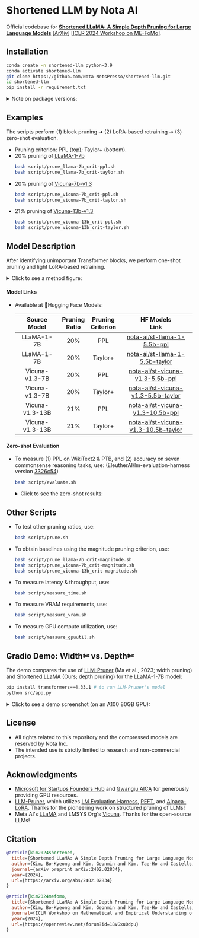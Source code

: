 # Shortened LLM by Nota AI
Official codebase for [**Shortened LLaMA: A Simple Depth Pruning for Large Language Models**](https://openreview.net/forum?id=18VGxuOdpu) [[ArXiv](https://arxiv.org/abs/2402.02834)] [[ICLR 2024 Workshop on ME-FoMo](https://sites.google.com/view/me-fomo2024)].

## Installation
  ```bash
  conda create -n shortened-llm python=3.9
  conda activate shortened-llm
  git clone https://github.com/Nota-NetsPresso/shortened-llm.git
  cd shortened-llm
  pip install -r requirement.txt
  ```

<details>
<summary>
Note on package versions:
</summary>

- Part of the below repositories is included for evaluation:
  - `src/LLMPruner`: horseee/LLM-Pruner version [213ffa4](https://github.com/horseee/LLM-Pruner/tree/213ffa4d02f92f16d29219a97fd01a8622db1550)
  - `src/lm_eval`: EleutherAI/lm-evaluation-harness version [3326c54](https://github.com/EleutherAI/lm-evaluation-harness/tree/3326c547a733d598b4377e54be96e194861b964c)
- Torch version used in our experiments: `2.0.1` for RTX3090 & A100; `2.1.1` for H100. 

</details>

## Examples
The scripts perform (1) block pruning ➔ (2) LoRA-based retraining ➔ (3) zero-shot evaluation.
- Pruning criterion: PPL (top); Taylor+ (bottom).
- 20% pruning of [LLaMA-1-7b](https://huggingface.co/baffo32/decapoda-research-llama-7B-hf)
  ```bash
  bash script/prune_llama-7b_crit-ppl.sh
  bash script/prune_llama-7b_crit-taylor.sh
  ```
- 20% pruning of [Vicuna-7b-v1.3](https://huggingface.co/lmsys/vicuna-7b-v1.3)
  ```bash
  bash script/prune_vicuna-7b_crit-ppl.sh
  bash script/prune_vicuna-7b_crit-taylor.sh
  ```
- 21% pruning of [Vicuna-13b-v1.3](https://huggingface.co/lmsys/vicuna-13b-v1.3) 
  ```bash
  bash script/prune_vicuna-13b_crit-ppl.sh
  bash script/prune_vicuna-13b_crit-taylor.sh
  ```

## Model Description
After identifying unimportant Transformer blocks, we perform one-shot pruning and light LoRA-based retraining.
    <details>
    <summary>
    Click to see a method figure:
    </summary>
    <img alt="method" img src="https://netspresso-research-code-release.s3.us-east-2.amazonaws.com/compressed-llm/st-llama_method.png" width="100%">
    </details>

#### Model Links
- Available at 🤗Hugging Face Models:

  | Source<br>Model | Pruning<br>Ratio | Pruning<br>Criterion | HF Models<br>Link |
  |:---:|:---:|:---:|:---:|
  | LLaMA-1-7B | 20% | PPL | [nota-ai/st-llama-1-5.5b-ppl](https://huggingface.co/nota-ai/st-llama-1-5.5b-ppl) |
  | LLaMA-1-7B | 20% | Taylor+ | [nota-ai/st-llama-1-5.5b-taylor](https://huggingface.co/nota-ai/st-llama-1-5.5b-taylor) |
  | Vicuna-v1.3-7B | 20% | PPL | [nota-ai/st-vicuna-v1.3-5.5b-ppl](https://huggingface.co/nota-ai/st-vicuna-v1.3-5.5b-ppl) |
  | Vicuna-v1.3-7B | 20% | Taylor+ | [nota-ai/st-vicuna-v1.3-5.5b-taylor](https://huggingface.co/nota-ai/st-vicuna-v1.3-5.5b-taylor) |
  | Vicuna-v1.3-13B | 21% | PPL | [nota-ai/st-vicuna-v1.3-10.5b-ppl](https://huggingface.co/nota-ai/st-vicuna-v1.3-10.5b-ppl) |
  | Vicuna-v1.3-13B | 21% | Taylor+ | [nota-ai/st-vicuna-v1.3-10.5b-taylor](https://huggingface.co/nota-ai/st-vicuna-v1.3-10.5b-taylor) |

#### Zero-shot Evaluation
- To measure (1) PPL on WikiText2 & PTB, and (2) accuracy on seven commonsense reasoning tasks, use: (EleutherAI/lm-evaluation-harness version [3326c54](https://github.com/EleutherAI/lm-evaluation-harness/tree/3326c547a733d598b4377e54be96e194861b964c))
    ```bash
    bash script/evaluate.sh
    ```

    <details>
    <summary>
    Click to see the zero-shot results:
    </summary>
  <img alt="results" img src="https://netspresso-research-code-release.s3.us-east-2.amazonaws.com/compressed-llm/st-llama_zero-shot_scores.png" width="100%">
    </details>

## Other Scripts
- To test other pruning ratios, use:
  ```bash
  bash script/prune.sh
  ```

- To obtain baselines using the magnitude pruning criterion, use:
  ```bash
  bash script/prune_llama-7b_crit-magnitude.sh
  bash script/prune_vicuna-7b_crit-magnitude.sh
  bash script/prune_vicuna-13b_crit-magnitude.sh
  ```

- To measure latency & throughput, use:
  ```bash
  bash script/measure_time.sh
  ```

- To measure VRAM requirements, use:
  ```bash
  bash script/measure_vram.sh
  ```

- To measure GPU compute utilization, use:
  ```bash
  bash script/measure_gpuutil.sh
  ```

## Gradio Demo: Width✄ vs. Depth✄
The demo compares the use of [LLM-Pruner](https://arxiv.org/abs/2305.11627) (Ma et al., 2023; width pruning) and [Shortened LLaMA](https://arxiv.org/abs/2402.02834) (Ours; depth pruning) for the LLaMA-1-7B model:
  ```bash
  pip install transformers==4.33.1 # to run LLM-Pruner's model
  python src/app.py
  ```
<details>
<summary>
Click to see a demo screenshot (on an A100 80GB GPU):
</summary>
<img alt="demo" img src="https://netspresso-research-code-release.s3.us-east-2.amazonaws.com/compressed-llm/st-llama_demo_screenshot.png" width="100%">
</details>

## License
- All rights related to this repository and the compressed models are reserved by Nota Inc.
- The intended use is strictly limited to research and non-commercial projects.

## Acknowledgments
- [Microsoft for Startups Founders Hub](https://www.microsoft.com/en-us/startups) and [Gwangju AICA](http://www.aica-gj.kr/main.php) for generously providing GPU resources.
- [LLM-Pruner](https://github.com/horseee/LLM-Pruner), which utilizes [LM Evaluation Harness](https://github.com/EleutherAI/lm-evaluation-harness), [PEFT](https://github.com/huggingface/peft), and [Alpaca-LoRA](https://github.com/tloen/alpaca-lora). Thanks for the pioneering work on structured pruning of LLMs! 
- Meta AI's [LLaMA](https://github.com/facebookresearch/llama) and  LMSYS Org's [Vicuna](https://github.com/lm-sys/FastChat/blob/main/docs/vicuna_weights_version.md). Thanks for the open-source LLMs!

## Citation
```bibtex
@article{kim2024shortened,
  title={Shortened LLaMA: A Simple Depth Pruning for Large Language Models},
  author={Kim, Bo-Kyeong and Kim, Geonmin and Kim, Tae-Ho and Castells, Thibault and Choi, Shinkook and Shin, Junho and Song, Hyoung-Kyu},
  journal={arXiv preprint arXiv:2402.02834},      
  year={2024},
  url={https://arxiv.org/abs/2402.02834}
}
```
```bibtex
@article{kim2024mefomo,
  title={Shortened LLaMA: A Simple Depth Pruning for Large Language Models},
  author={Kim, Bo-Kyeong and Kim, Geonmin and Kim, Tae-Ho and Castells, Thibault and Choi, Shinkook and Shin, Junho and Song, Hyoung-Kyu},
  journal={ICLR Workshop on Mathematical and Empirical Understanding of Foundation Models (ME-FoMo)},
  year={2024},
  url={https://openreview.net/forum?id=18VGxuOdpu}
}
```
